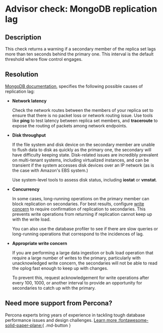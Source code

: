 # Advisor check: MongoDB replication lag	

## Description
This check returns a warning if a secondary member of the replica set lags more than ten seconds behind the primary one. This interval is the default threshold where flow control engages.

## Resolution
[MongoDB documentation](https://www.mongodb.com/docs/manual/tutorial/troubleshoot-replica-sets/#replication-lag-causes), specifies the following possible causes of replication lag:

- **Network latency**

    Check the network routes between the members of your replica set to ensure that there is no packet loss or network routing issue.
    Use tools like **ping** to test latency between replica set members, and **traceroute** to expose the routing of packets among network endpoints.

- **Disk throughput**
  
    If the file system and disk device on the secondary member are unable to flush data to disk as quickly as the primary one, the secondary will have difficulty keeping state. 
    Disk-related issues are incredibly prevalent on multi-tenant systems, including virtualized instances, and can be transient if the system accesses disk devices over an IP network (as is the case with Amazon's EBS system.)

    Use system-level tools to assess disk status, including **iostat** or **vmstat**.

- **Concurrency**

    In some cases, long-running operations on the primary member can block replication on secondaries. For best results, configure [write concern](https://www.mongodb.com/docs/v6.0/core/replica-set-write-concern/) to require confirmation of replication to secondaries. This prevents write operations from returning if replication cannot keep up with the write load.

    You can also use the database profiler to see if there are slow queries or long-running operations that correspond to the incidences of lag.

- **Appropriate write concern**
  
    If you are performing a large data ingestion or bulk load operation that require a large number of writes to the primary, particularly with unacknowledged write concern, the secondaries will not be able to read the oplog fast enough to keep up with changes.

    To prevent this, request acknowledgement for write operations after every 100, 1000, or another interval to provide an opportunity for secondaries to catch up with the primary.

## Need more support from Percona?

Percona experts bring years of experience in tackling tough database performance issues and design challenges.
[Learn more :fontawesome-solid-paper-plane:](https://per.co.na/subscribe){ .md-button }

